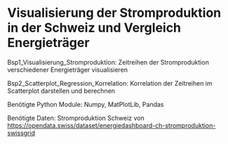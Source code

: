 # Visualisierung der Stromproduktion in der Schweiz und Vergleich Energieträger

Bsp1_Visualisierung_Stromproduktion: Zeitreihen der Stromproduktion verschiedener Energieträger visualisieren

Bsp2_Scatterplot_Regression_Korrelation: Korrelation der Zeitreihen im Scatterplot darstellen und berechnen

Benötigte Python Module: Numpy, MatPlotLib, Pandas

Benötigte Daten: Stromproduktion Schweiz von https://opendata.swiss/dataset/energiedashboard-ch-stromproduktion-swissgrid


